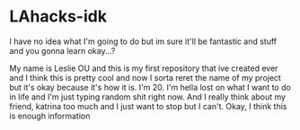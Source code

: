 # LAhacks-idk
I have no idea what I'm going to do but im sure it'll be fantastic and stuff and you gonna learn okay...? 

My name is Leslie OU and this is my first repository that ive created ever and I think this is pretty cool and now I sorta reret the name of my project but it's okay because it's how it is. I'm 20. I'm hella lost on what I want to do in life and I'm just typing random shit right now. And I really think about my friend, katrina too much and I just want to stop but I can't. Okay, I think this is enough information 
